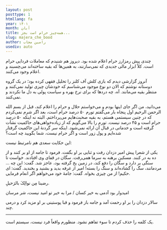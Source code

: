 ```yaml
---
layout: post
posttype: 1
htmllang: fa
year: ۱۴۰۱
month: آبان
title: همه‌چیز حرام است بجز...
slug: majera_che_bood
author: رامین مجاب
usediv: auto
---
```


چندی پیش رمزارز حرام اعلام شده بود. دیروز هم شنیدم که معاملات فردایی حرام است. کلاً ابزار مالی جدیدی که نمی‌سازنند، به همین‌ها که بقیه ساخته‌اند می‌چسبند و اعلام وجود می‌کنند.

آنروز گزارشی دیدم که بازی کلش آف کلنز را تحلیل فقهی کرده بود؛ در یک گروه دوستانه نوشتم که الان دو نوع موجود می‌شناسم که خودشان چیزی تولید نمی‌کنند و منتظر بقیه می‌مانند. آه، چه دردها که برای نرخ بهره و سیاست پولی به دل ما نکردند و نمی‌کنند. 

می‌دانید، من اگر جای اینها بودم و می‌خواستم حلال و حرام را اعلام کند، قبل از بسم الله الرحمن الرحیم اول پنجاه بار می‌گفتم تورم ۵۰ درصد حرام است، بعد اگر شرم نمی‌کردم که در چنین سیستمی هستم، به بقیه صحبت‌هایم می‌پرداختم. البته نه اینکه ۵۰ درصد حرام است و ۴۵ درصد نیست. تورم را بالا می‌گویم که از زیاده‌خواهی‌های حاکمیت نشأت گرفته است و خدماتی در قبال آن ارائه نمی‌شود. اینکه سر گردنهٔ این حاکمیت گرفتار شده‌ایم و پول زور است و اگر حرام نیست، شما بگویید چه است؟


این حکایت سعدی هم نامرتبط نیست:


یکی از شعرا پیش امیر دزدان رفت و ثنایی بر او بگفت. فرمود تا جامه از او بر کنند و از ده به در کنند. مسکین برهنه به سرما همی‌رفت. سگان در قفای وی افتادند. خواست تا سنگی بر دارد و سگان را دفع کند، در زمین یخ گرفته بود، عاجز شد. گفت: این چه ... مردمانند، سگ را گشاده‌اند و سنگ را بسته! امیر از غرفه بدید و بشنید و بخندید. گفت: ای حکیم! از من چیزی بخواه. گفت: جامهٔ خود می‌خواهم اگر انعام فرمایی.

رضینا مِن نوالِکَ بالرَحیلِ.

امیدوار بود آدمى به خیر کسان / مرا به خیر تو امید نیست، شر مرسان

سالار دزدان را بر او رحمت آمد و جامه باز فرمود و قبا پوستینی بر او مزید کرد و درمی چند.

--- 
یک کلمه را حذف کردم تا سوء تفاهم نشود. منظورم واقعاً فرد نیست، سیستم است.